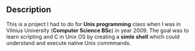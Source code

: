 ## Description

This is a project I had to do for **Unix programming** class when I was in Vilnius University (**Computer Science BSc**) in year 2009.
The goal was to learn scripting and C in Unix OS by creating a **simle shell** which could understand and execute native Unix commmands.
